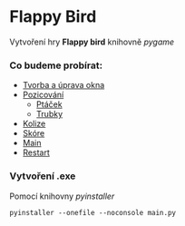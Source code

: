 # Flappy Bird
Vytvoření hry **Flappy bird** knihovně *pygame*

### Co budeme probírat:

- [Tvorba a úprava okna](https://github.com/MystiMiki/GUI/blob/main/Window.md)
- [Pozicování](https://github.com/MystiMiki/GUI/blob/main/Positioning.md)
  - [Ptáček](https://github.com/MystiMiki/GUI/blob/main/Bird.md)
  - [Trubky](https://github.com/MystiMiki/GUI/blob/main/Pipe.md)
- [Kolize](https://github.com/MystiMiki/GUI/blob/main/Collision.md)
- [Skóre](https://github.com/MystiMiki/GUI/blob/main/Score.md)
- [Main]()
- [Restart]()




### Vytvoření **.exe** 
Pomocí knihovny *pyinstaller*
```
pyinstaller --onefile --noconsole main.py
```

